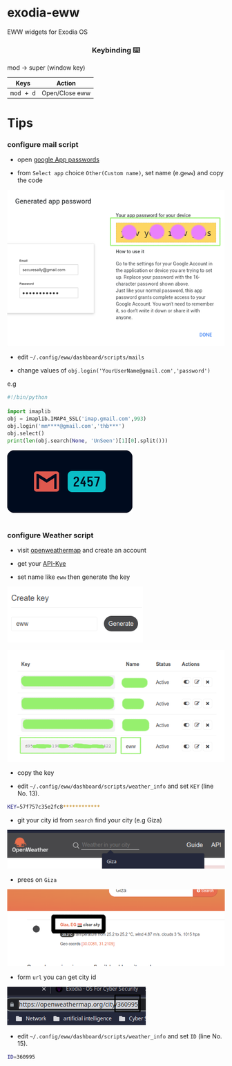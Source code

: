 # exodia-eww
EWW widgets for Exodia OS

<h3 align="center"> Keybinding ⌨️  </h3>

mod -> super (window key)

| Keys | Action |
| --- | --- |
| <kbd>mod + d</kbd> | Open/Close eww |


# Tips 

### configure mail script
- open [google App passwords](https://myaccount.google.com/apppasswords)

- from `Select app` choice `Other(Custom name)`, set name (e.g`eww`) and copy the code

![](imgs/1.png)

- edit `~/.config/eww/dashboard/scripts/mails`

- change values of `obj.login('YourUserName@gmail.com','password')`

e.g

```python
#!/bin/python

import imaplib
obj = imaplib.IMAP4_SSL('imap.gmail.com',993)
obj.login('mm****@gmail.com','thb***')
obj.select()
print(len(obj.search(None, 'UnSeen')[1][0].split()))

```

![](imgs/mail.png)

#

### configure Weather script

- visit [openweathermap](https://openweathermap.org/) and create an account

- get your [API-Kye](https://home.openweathermap.org/api_keys)

- set name like `eww` then generate the key

![](imgs/key.png)

![](imgs/key-view.png)

- copy the key

- edit `~/.config/eww/dashboard/scripts/weather_info` and set `KEY` (line No. 13).

```bash
KEY=57f757c35e2fc8************
```

- git your city id from `search` find your city (e.g Giza)

![](imgs/city.png)

- prees on `Giza`

![](imgs/Giza.png)

- form `url` you can get city id 

![](imgs/city-id.png)

- edit `~/.config/eww/dashboard/scripts/weather_info` and set `ID` (line No. 15).

```bash
ID=360995  
```